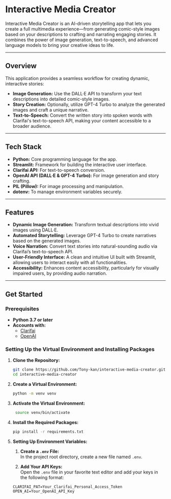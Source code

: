 # Interactive Media Creator

Interactive Media Creator is an AI-driven storytelling app that lets you create a full multimedia experience—from generating comic-style images based on your descriptions to crafting and narrating engaging stories. It combines the power of image generation, text-to-speech, and advanced language models to bring your creative ideas to life.

---

## Overview

This application provides a seamless workflow for creating dynamic, interactive stories:

- **Image Generation:** Use the DALL·E API to transform your text descriptions into detailed comic-style images.
- **Story Creation:** Optionally, utilize GPT-4 Turbo to analyze the generated images and craft a unique narrative.
- **Text-to-Speech:** Convert the written story into spoken words with Clarifai's text-to-speech API, making your content accessible to a broader audience.

---

## Tech Stack

- **Python:** Core programming language for the app.
- **Streamlit:** Framework for building the interactive user interface.
- **Clarifai API:** For text-to-speech conversion.
- **OpenAI API (DALL·E & GPT-4 Turbo):** For image generation and story crafting.
- **PIL (Pillow):** For image processing and manipulation.
- **dotenv:** To manage environment variables securely.

---

## Features

- **Dynamic Image Generation:** Transform textual descriptions into vivid images using DALL·E.
- **Automated Storytelling:** Leverage GPT-4 Turbo to create narratives based on the generated images.
- **Voice Narration:** Convert text stories into natural-sounding audio via Clarifai’s text-to-speech API.
- **User-Friendly Interface:** A clean and intuitive UI built with Streamlit, allowing users to interact easily with all functionalities.
- **Accessibility:** Enhances content accessibility, particularly for visually impaired users, by providing audio narration.

---

## Get Started

### Prerequisites

- **Python 3.7 or later**
- **Accounts with:**
  - [Clarifai](https://www.clarifai.com/)
  - [OpenAI](https://openai.com/)

### Setting Up the Virtual Environment and Installing Packages

1. **Clone the Repository:**

   ```bash
   git clone https://github.com/Tony-kan/interactive-media-creator.git
   cd interactive-media-creator

   ```

2. **Create a Virtual Environment:**

   ```bash
   python -m venv venv

   ```

3. **Activate the Virtual Environment:**

   ```bash
    source venv/bin/activate

   ```

4. **Install the Required Packages:**

   ```bash
   pip install -r requirements.txt

   ```

5. **Setting Up Environment Variables:**

   1. **Create a `.env` File:**  
      In the project root directory, create a new file named `.env`.

   2. **Add Your API Keys:**  
      Open the `.env` file in your favorite text editor and add your keys in the following format:

   ```env
   CLARIFAI_PAT=Your_Clarifai_Personal_Access_Token
   OPEN_AI=Your_OpenAI_API_Key

   ```
